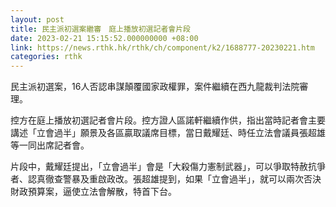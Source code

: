 ```yaml
---
layout: post
title: 民主派初選案繼審　庭上播放初選記者會片段
date: 2023-02-21 15:15:52.000000000 +08:00
link: https://news.rthk.hk/rthk/ch/component/k2/1688777-20230221.htm
categories: rthk
---
```


民主派初選案，16人否認串謀顛覆國家政權罪，案件繼續在西九龍裁判法院審理。

控方在庭上播放初選記者會片段。控方證人區諾軒繼續作供，指出當時記者會主要講述「立會過半」願景及各區贏取議席目標，當日戴耀廷、時任立法會議員張超雄等一同出席記者會。

片段中，戴耀廷提出，「立會過半」會是「大殺傷力憲制武器」，可以爭取特赦抗爭者、認真徹查警暴及重啟政改。張超雄提到，如果「立會過半」，就可以兩次否決財政預算案，逼使立法會解散，特首下台。
